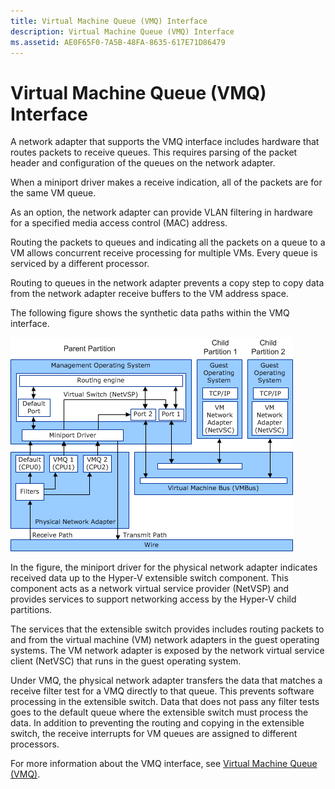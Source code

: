 ```yaml
---
title: Virtual Machine Queue (VMQ) Interface
description: Virtual Machine Queue (VMQ) Interface
ms.assetid: AE0F65F0-7A5B-48FA-8635-617E71D86479
---
```


# Virtual Machine Queue (VMQ) Interface


A network adapter that supports the VMQ interface includes hardware that routes packets to receive queues. This requires parsing of the packet header and configuration of the queues on the network adapter.

When a miniport driver makes a receive indication, all of the packets are for the same VM queue.

As an option, the network adapter can provide VLAN filtering in hardware for a specified media access control (MAC) address.

Routing the packets to queues and indicating all the packets on a queue to a VM allows concurrent receive processing for multiple VMs. Every queue is serviced by a different processor.

Routing to queues in the network adapter prevents a copy step to copy data from the network adapter receive buffers to the VM address space.

The following figure shows the synthetic data paths within the VMQ interface.

![diagram illustrating the synthetic device data paths with vmq](images/vmqdatapaths.png)

In the figure, the miniport driver for the physical network adapter indicates received data up to the Hyper-V extensible switch component. This component acts as a network virtual service provider (NetVSP) and provides services to support networking access by the Hyper-V child partitions.

The services that the extensible switch provides includes routing packets to and from the virtual machine (VM) network adapters in the guest operating systems. The VM network adapter is exposed by the network virtual service client (NetVSC) that runs in the guest operating system.

Under VMQ, the physical network adapter transfers the data that matches a receive filter test for a VMQ directly to that queue. This prevents software processing in the extensible switch. Data that does not pass any filter tests goes to the default queue where the extensible switch must process the data. In addition to preventing the routing and copying in the extensible switch, the receive interrupts for VM queues are assigned to different processors.

For more information about the VMQ interface, see [Virtual Machine Queue (VMQ)](virtual-machine-queue--vmq-.md).

 

 





